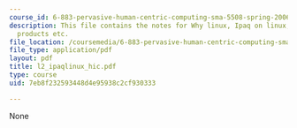 ```yaml
---
course_id: 6-883-pervasive-human-centric-computing-sma-5508-spring-2006
description: This file contains the notes for Why linux, Ipaq on linux, handheld linux
  products etc.
file_location: /coursemedia/6-883-pervasive-human-centric-computing-sma-5508-spring-2006/7eb8f232593448d4e95938c2cf930333_l2_ipaqlinux_hic.pdf
file_type: application/pdf
layout: pdf
title: l2_ipaqlinux_hic.pdf
type: course
uid: 7eb8f232593448d4e95938c2cf930333

---
```

None